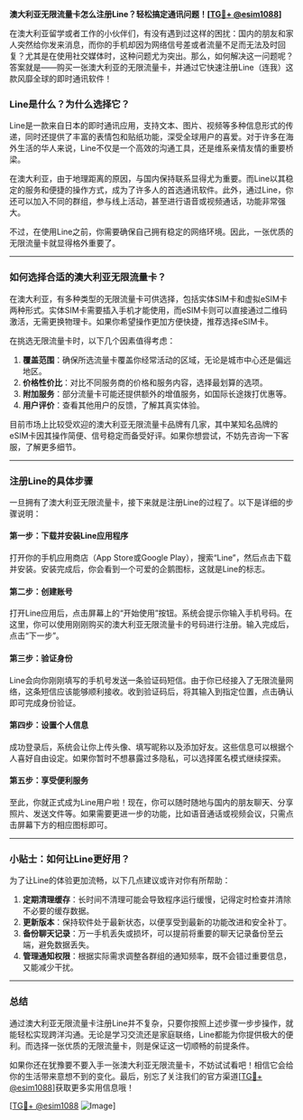 **澳大利亚无限流量卡怎么注册Line？轻松搞定通讯问题！[[TG💪+ @esim1088](https://t.me/s/esim1088)]**

在澳大利亚留学或者工作的小伙伴们，有没有遇到过这样的困扰：国内的朋友和家人突然给你发来消息，而你的手机却因为网络信号差或者流量不足而无法及时回复？尤其是在使用社交媒体时，这种问题尤为突出。那么，如何解决这一问题呢？答案就是——购买一张澳大利亚的无限流量卡，并通过它快速注册Line（连我）这款风靡全球的即时通讯软件！

### Line是什么？为什么选择它？

Line是一款来自日本的即时通讯应用，支持文本、图片、视频等多种信息形式的传递，同时还提供了丰富的表情包和贴纸功能，深受全球用户的喜爱。对于许多在海外生活的华人来说，Line不仅是一个高效的沟通工具，还是维系亲情友情的重要桥梁。

在澳大利亚，由于地理距离的原因，与国内保持联系显得尤为重要。而Line以其稳定的服务和便捷的操作方式，成为了许多人的首选通讯软件。此外，通过Line，你还可以加入不同的群组，参与线上活动，甚至进行语音或视频通话，功能非常强大。

不过，在使用Line之前，你需要确保自己拥有稳定的网络环境。因此，一张优质的无限流量卡就显得格外重要了。

---

### 如何选择合适的澳大利亚无限流量卡？

在澳大利亚，有多种类型的无限流量卡可供选择，包括实体SIM卡和虚拟eSIM卡两种形式。实体SIM卡需要插入手机才能使用，而eSIM卡则可以直接通过二维码激活，无需更换物理卡。如果你希望操作更加方便快捷，推荐选择eSIM卡。

在挑选无限流量卡时，以下几个因素值得考虑：

1. **覆盖范围**：确保所选流量卡覆盖你经常活动的区域，无论是城市中心还是偏远地区。
2. **价格性价比**：对比不同服务商的价格和服务内容，选择最划算的选项。
3. **附加服务**：部分流量卡可能还提供额外的增值服务，如国际长途拨打优惠等。
4. **用户评价**：查看其他用户的反馈，了解其真实体验。

目前市场上比较受欢迎的澳大利亚无限流量卡品牌有几家，其中某知名品牌的eSIM卡因其操作简便、信号稳定而备受好评。如果你想尝试，不妨先咨询一下客服，了解更多细节。

---

### 注册Line的具体步骤

一旦拥有了澳大利亚无限流量卡，接下来就是注册Line的过程了。以下是详细的步骤说明：

#### 第一步：下载并安装Line应用程序
打开你的手机应用商店（App Store或Google Play），搜索“Line”，然后点击下载并安装。安装完成后，你会看到一个可爱的企鹅图标，这就是Line的标志。

#### 第二步：创建账号
打开Line应用后，点击屏幕上的“开始使用”按钮。系统会提示你输入手机号码。在这里，你可以使用刚刚购买的澳大利亚无限流量卡的号码进行注册。输入完成后，点击“下一步”。

#### 第三步：验证身份
Line会向你刚刚填写的手机号发送一条验证码短信。由于你已经接入了无限流量网络，这条短信应该能够顺利接收。收到验证码后，将其输入到指定位置，点击确认即可完成身份验证。

#### 第四步：设置个人信息
成功登录后，系统会让你上传头像、填写昵称以及添加好友。这些信息可以根据个人喜好自由设定。如果你暂时不想暴露过多隐私，可以选择匿名模式继续探索。

#### 第五步：享受便利服务
至此，你就正式成为Line用户啦！现在，你可以随时随地与国内的朋友聊天、分享照片、发送文件等。如果需要更进一步的功能，比如语音通话或视频会议，只需点击屏幕下方的相应图标即可。

---

### 小贴士：如何让Line更好用？

为了让Line的体验更加流畅，以下几点建议或许对你有所帮助：

1. **定期清理缓存**：长时间不清理可能会导致程序运行缓慢，记得定时检查并清除不必要的缓存数据。
2. **更新版本**：保持软件处于最新状态，以便享受到最新的功能改进和安全补丁。
3. **备份聊天记录**：万一手机丢失或损坏，可以提前将重要的聊天记录备份至云端，避免数据丢失。
4. **管理通知权限**：根据实际需求调整各群组的通知频率，既不会错过重要信息，又能减少干扰。

---

### 总结

通过澳大利亚无限流量卡注册Line并不复杂，只要你按照上述步骤一步步操作，就能轻松实现跨洋沟通。无论是学习交流还是家庭联络，Line都能为你提供极大的便利。而选择一张优质的无限流量卡，则是保证这一切顺畅的前提条件。

如果你还在犹豫要不要入手一张澳大利亚无限流量卡，不妨试试看吧！相信它会给你的生活带来意想不到的变化。最后，别忘了关注我们的官方渠道[[TG💪+ @esim1088](https://t.me/s/esim1088)]获取更多实用信息哦！

[[TG💪+ @esim1088](https://t.me/s/esim1088) ![Image](https://i.postimg.cc/4NQfJmqS/Snipaste-2025-05-13-00-14-12.png)]